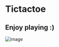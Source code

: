 # Tictactoe

## Enjoy playing :)
![image](https://github.com/qwang34ncsu/Tictactoe/assets/63484703/9f2b8f5b-3eea-4d2f-aff8-249ed6c411a0)

